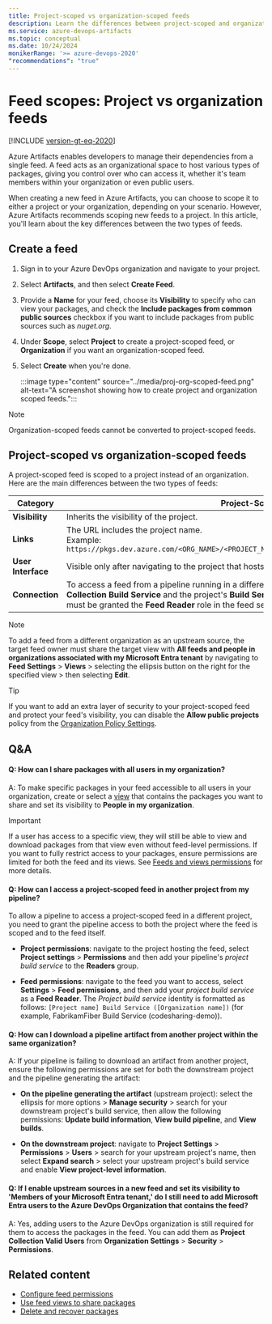```yaml
---
title: Project-scoped vs organization-scoped feeds
description: Learn the differences between project-scoped and organization-scoped feeds in Azure Artifacts.
ms.service: azure-devops-artifacts
ms.topic: conceptual
ms.date: 10/24/2024
monikerRange: '>= azure-devops-2020'
"recommendations": "true"
---
```


# Feed scopes: Project vs organization feeds

[!INCLUDE [version-gt-eq-2020](../../includes/version-gt-eq-2020.md)]

Azure Artifacts enables developers to manage their dependencies from a single feed. A feed acts as an organizational space to host various types of packages, giving you control over who can access it, whether it's team members within your organization or even public users.

When creating a new feed in Azure Artifacts, you can choose to scope it to either a project or your organization, depending on your scenario. However, Azure Artifacts recommends scoping new feeds to a project. In this article, you'll learn about the key differences between the two types of feeds.

## Create a feed

1. Sign in to your Azure DevOps organization and navigate to your project.

1. Select **Artifacts**, and then select **Create Feed**.

1. Provide a **Name** for your feed, choose its **Visibility** to specify who can view your packages, and check the **Include packages from common public sources** checkbox if you want to include packages from public sources such as *nuget.org*.

1. Under **Scope**, select **Project** to create a project-scoped feed, or **Organization** if you want an organization-scoped feed.

1. Select **Create** when you're done.

    :::image type="content" source="../media/proj-org-scoped-feed.png" alt-text="A screenshot showing how to create project and organization scoped feeds.":::

> [!NOTE]
> Organization-scoped feeds cannot be converted to project-scoped feeds.

## Project-scoped vs organization-scoped feeds

A project-scoped feed is scoped to a project instead of an organization. Here are the main differences between the two types of feeds:

| **Category**      | **Project-Scoped Feed**                                                                                      | **Organization-Scoped Feed**                                                      |
|-------------------|--------------------------------------------------------------------------------------------------------------|-----------------------------------------------------------------------------------|
| **Visibility**    | Inherits the visibility of the project.                                                                       | Always private by default.                                                        |
| **Links**         | The URL includes the project name.<br>Example: `https://pkgs.dev.azure.com/<ORG_NAME>/<PROJECT_NAME>/_packaging/<FEED_NAME>/nuget/v3/index.json` | The URL does not include a project.<br>Example: `https://pkgs.dev.azure.com/<ORG_NAME>/_packaging/<FEED_NAME>/nuget/v3/index.json` |
| **User Interface**| Visible only after navigating to the project that hosts the feed.                                              | Always available from the feeds dropdown menu.                                     |
| **Connection**    | To access a feed from a pipeline running in a different project within the same organization, the **Project Collection Build Service** and the project's **Build Service** identity of the project running the pipeline must be granted the **Feed Reader** role in the feed settings. | Only the **Project Collection Build Service** needs to be assigned the **Feed Reader** role in the feed settings. |

> [!NOTE]
> To add a feed from a different organization as an upstream source, the target feed owner must share the target view with **All feeds and people in organizations associated with my Microsoft Entra tenant** by navigating to **Feed Settings** > **Views** > selecting the ellipsis button on the right for the specified view > then selecting **Edit**.

> [!TIP]
> If you want to add an extra layer of security to your project-scoped feed and protect your feed's visibility, you can disable the **Allow public projects** policy from the [Organization Policy Settings](../../organizations/accounts/change-application-access-policies.md).

## Q&A

#### Q: How can I share packages with all users in my organization?

A: To make specific packages in your feed accessible to all users in your organization, create or select a [view](views.md) that contains the packages you want to share and  set its visibility to **People in my organization**.

> [!IMPORTANT]
> If a user has access to a specific view, they will still be able to view and download packages from that view even without feed-level permissions.
> If you want to fully restrict access to your packages, ensure permissions are limited for both the feed and its views. See [Feeds and views permissions](feed-permissions.md) for more details.

#### Q: How can I access a project-scoped feed in another project from my pipeline?

To allow a pipeline to access a project-scoped feed in a different project, you need to grant the pipeline access to both the project where the feed is scoped and to the feed itself.

- **Project permissions**: navigate to the project hosting the feed, select **Project settings** > **Permissions** and then add your pipeline's *project build service* to the **Readers** group.

- **Feed permissions**: navigate to the feed you want to access, select  **Settings** > **Feed permissions**, and then add your *project build service* as a **Feed Reader**. The *Project build service* identity is formatted as follows: `[Project name] Build Service ([Organization name])` (for example, FabrikamFiber Build Service (codesharing-demo)).

#### Q: How can I download a pipeline artifact from another project within the same organization?

A: If your pipeline is failing to download an artifact from another project, ensure the following permissions are set for both the downstream project and the pipeline generating the artifact:

- **On the pipeline generating the artifact** (upstream project): select the ellipsis for more options > **Manage security** > search for your downstream project's build service, then allow the following permissions: **Update build information**, **View build pipeline**, and **View builds**.

- **On the downstream project**: navigate to **Project Settings** > **Permissions** > **Users** > search for your upstream project's name, then select **Expand search** > select your upstream project's build service and enable **View project-level information**.

#### Q: If I enable upstream sources in a new feed and set its visibility to 'Members of your Microsoft Entra tenant,' do I still need to add Microsoft Entra users to the Azure DevOps Organization that contains the feed?

A: Yes, adding users to the Azure DevOps organization is still required for them to access the packages in the feed. You can add them as **Project Collection Valid Users** from **Organization Settings** > **Security** > **Permissions**.

## Related content

- [Configure feed permissions](./feed-permissions.md)
- [Use feed views to share packages](./views.md)
- [Delete and recover packages](../how-to/delete-and-recover-packages.md)
